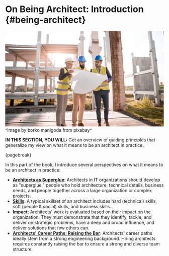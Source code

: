 

# On Being Architect: Introduction {#being-architect}

![](assets/images/arch/architect-3979490_1920.jpg)
^image by borko manigoda from pixabay^

**IN THIS SECTION, YOU WILL:**  Get an overview of guiding principles that generalize my view on what it means to be an architect in practice.

{pagebreak}

In this part of the book, I introduce several perspectives on what it means to be an architect in practice:

* **[Architects as Superglue](#superglue)**: Architects in IT organizations should develop as "superglue," people who hold architecture, technical details, business needs, and people together across a large organization or complex projects.
* **[Skills](#impact)**: A typical skillset of an architect includes hard (technical) skills, soft (people & social) skills, and business skills.
* **[Impact](#impact)**: Architects' work is evaluated based on their impact on the organization. They must demonstrate that they identify, tackle, and deliver on strategic problems, have a deep and broad influence, and deliver solutions that few others can.
* **[Architects' Career Paths: Raising the Bar](#career)**: Architects' career paths ideally stem from a strong engineering background. Hiring architects requires constantly raising the bar to ensure a strong and diverse team structure.
